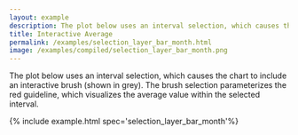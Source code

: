 ```yaml
---
layout: example
description: The plot below uses an interval selection, which causes the chart to include an interactive brush (shown in grey). The brush selection parameterizes the red guideline, which visualizes the average value within the selected interval.
title: Interactive Average
permalink: /examples/selection_layer_bar_month.html
image: /examples/compiled/selection_layer_bar_month.png
---
```


The plot below uses an interval selection, which causes the chart to include an interactive brush (shown in grey). The brush selection parameterizes the red guideline, which visualizes the average value within the selected interval.

{% include example.html spec='selection_layer_bar_month'%}
